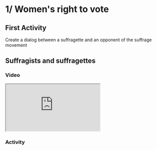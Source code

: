# 1/ Women's right to vote

## First Activity

Create a dialog between a suffragette and an opponent of the suffrage movement

## Suffragists and suffragettes

### Video

<iframe src="https://www.youtube.com/watch?v=4UPkmbgihEA"></iframe>

### Activity
